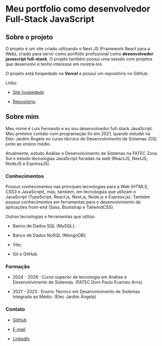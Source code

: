 # Meu portfolio como desenvolvedor Full-Stack JavaScript

## Sobre o projeto

O projeto é um site criado utilizando o Next.JS (Framework React para a Web), criado para servir como portfolio profissional como **desenvolvedor javascript full-stack**. O projeto também possui uma sessão com projetos que desenvolvi e tenho interesse em mostrá-los

O projeto está hospedado na **Vercel** e possui um repositório no GitHub.

Links:

- [Site hospedado]()

- [Repositório](https://github.com/luisfernandoalima/nextjs-portfolio)

## Sobre mim

Meu nome é Luis Fernando e eu sou desenvolvedor full-stack JavaScript. Meu primeiro contato com programação foi em 2021, quando estudei na Etec Jardim Ângela no curso técnico de Desenvolvimento de Sistemas (DS) junto ao ensino médio.

Atualmente, estudo Análise e Desenvolvimento de Sistemas na FATEC Zona Sul e estudo técnologias JavaScript focadas na web (ReactJS, NextJS, NodeJS e ExpressJS).

### Conhecimentos

Possuo conhecimentos nas principais tecnologias para a Web (HTML5, CSS3 e JavaScript), mas, também, em tecnologias que utilizam o JavaScript (TypeScript, React.js, Next.js, Node.js e Express.js). Também possuo conhecimentos em ferramentas para o desenvolvimento de aplicações front-end (Sass, Bootstrap e TailwindCSS).

Outras tecnologias e ferramentas que utilizo:

- Banco de Dados SQL (MySQL);

- Banco de Dados NoSQL (MongoDB);

- Vite;

- Git e GitHub.

### Formação

- 2024 - 2026 : Curso superior de tecnologia em Análise e Desenvolvimento de Sistemas. (FATEC Dom Paulo Evaristo Arns)

- 2021 - 2023 : Ensino Técnico em Desenvolvimento de Sistemas Integrado ao Médio. (Etec Jardim Ângela)

### Contato

- [GitHub]()

- [E-mail]()

- [LinkedIn]()